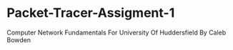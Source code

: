 # Packet-Tracer-Assigment-1
Computer Network Fundamentals For University Of Huddersfield By Caleb Bowden 
